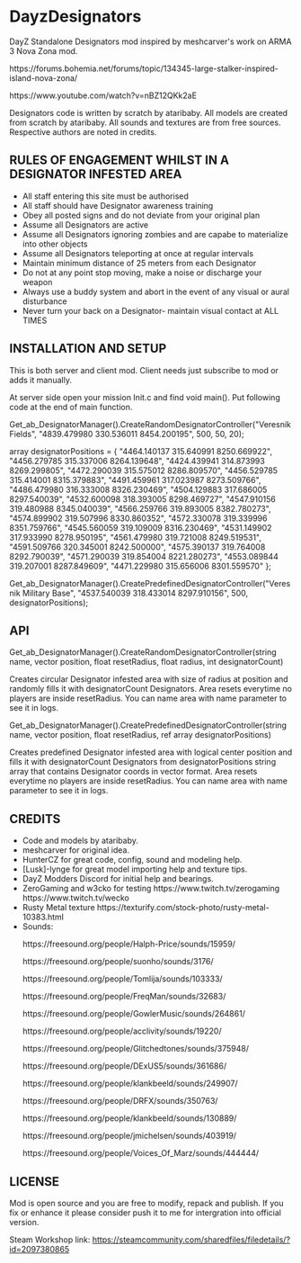 # DayzDesignators
<p>DayZ Standalone Designators mod inspired by meshcarver's work on ARMA 3 Nova Zona mod.</p>
<p>https://forums.bohemia.net/forums/topic/134345-large-stalker-inspired-island-nova-zona/</p>
<p>https://www.youtube.com/watch?v=nBZ12QKk2aE</p>
<p>Designators code is written by scratch by ataribaby. All models are created from scratch by ataribaby. All sounds and textures are from free sources. Respective authors are noted in credits.</p>

## RULES OF ENGAGEMENT WHILST IN A DESIGNATOR INFESTED AREA
<ul>
  <li>All staff entering this site must be authorised</li>
  <li>All staff should have Designator awareness training</li>
  <li>Obey all posted signs and do not deviate from your original plan</li>
  <li>Assume all Designators are active</li>
  <li>Assume all Designators ignoring zombies and are capabe to materialize into other objects</li>
  <li>Assume all Designators teleporting at once at regular intervals</li>
  <li>Maintain minimum distance of 25 meters from each Designator</li>
  <li>Do not at any point stop moving, make a noise or discharge your weapon</li>
  <li>Always use a buddy system and abort in the event of any visual or aural disturbance</li>
  <li>Never turn your back on a Designator- maintain visual contact at ALL TIMES</li>
</ul>

## INSTALLATION AND SETUP
This is both server and client mod. Client needs just subscribe to mod or adds it manually. 

At server side open your mission Init.c and find void main(). Put following code at the end of main function.

Get_ab_DesignatorManager().CreateRandomDesignatorController("Veresnik Fields", "4839.479980 330.536011 8454.200195", 500, 50, 20);

array<string> designatorPositions = {
		"4464.140137 315.640991 8250.669922",
		"4456.279785 315.337006 8264.139648",
		"4424.439941 314.873993 8269.299805",
		"4472.290039 315.575012 8286.809570",
		"4456.529785 315.414001 8315.379883",
		"4491.459961 317.023987 8273.509766",
		"4486.479980 316.333008 8326.230469",
		"4504.129883 317.686005 8297.540039",
		"4532.600098 318.393005 8298.469727",
		"4547.910156 319.480988 8345.040039",
		"4566.259766 319.893005 8382.780273",
		"4574.899902 319.507996 8330.860352",
		"4572.330078 319.339996 8351.759766",
		"4545.560059 319.109009 8316.230469",
		"4531.149902 317.933990 8278.950195",
		"4561.479980 319.721008 8249.519531",
		"4591.509766 320.345001 8242.500000",
		"4575.390137 319.764008 8292.790039",
		"4571.290039 319.854004 8221.280273",
		"4553.089844 319.207001 8287.849609",
		"4471.229980 315.656006 8301.559570"
};
  
Get_ab_DesignatorManager().CreatePredefinedDesignatorController("Veresnik Military Base", "4537.540039 318.433014 8297.910156", 500, designatorPositions);

## API
Get_ab_DesignatorManager().CreateRandomDesignatorController(string name, vector position, float resetRadius, float radius, int designatorCount)

Creates circular Designator infested area with size of radius at position and randomly fills it with designatorCount Designators. Area resets everytime no players are inside resetRadius. You can name area with name parameter to see it in logs.

Get_ab_DesignatorManager().CreatePredefinedDesignatorController(string name, vector position, float resetRadius, ref array<string> designatorPositions)
  
Creates predefined Designator infested area with logical center position and fills it with designatorCount Designators from designatorPositions string array that contains Designator coords in vector format.  Area resets everytime no players are inside resetRadius. You can name area with name parameter to see it in logs.

## CREDITS
<ul>
  <li>Code and models by ataribaby.</li>
  <li>meshcarver for original idea.</li>
  <li>HunterCZ for great code, config, sound and modeling help.</li>
  <li>[Lusk]-lynge for great model importing help and texture tips.</li>
  <li>DayZ Modders Discord for initial help and bearings.</li>  
  <li>ZeroGaming and w3cko for testing https://www.twitch.tv/zerogaming https://www.twitch.tv/wecko</li>
  <li>Rusty Metal texture https://texturify.com/stock-photo/rusty-metal-10383.html</li>
  <li>Sounds:
    <p>https://freesound.org/people/Halph-Price/sounds/15959/</p>
    <p>https://freesound.org/people/suonho/sounds/3176/</p>
    <p>https://freesound.org/people/Tomlija/sounds/103333/</p>
    <p>https://freesound.org/people/FreqMan/sounds/32683/</p>
    <p>https://freesound.org/people/GowlerMusic/sounds/264861/</p>
    <p>https://freesound.org/people/acclivity/sounds/19220/</p>
    <p>https://freesound.org/people/Glitchedtones/sounds/375948/</p>
    <p>https://freesound.org/people/DExUS5/sounds/361686/</p>
    <p>https://freesound.org/people/klankbeeld/sounds/249907/</p>
    <p>https://freesound.org/people/DRFX/sounds/350763/</p>
    <p>https://freesound.org/people/klankbeeld/sounds/130889/</p>
    <p>https://freesound.org/people/jmichelsen/sounds/403919/</p>
    <p>https://freesound.org/people/Voices_Of_Marz/sounds/444444/</p>
  </li>
</ul>

## LICENSE
Mod is open source and you are free to modify, repack and publish. If you fix or enhance it please consider push it to me for intergration into official version.

Steam Workshop link: https://steamcommunity.com/sharedfiles/filedetails/?id=2097380865
